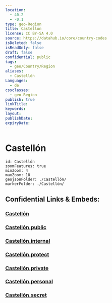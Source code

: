 ```yaml
---
location:
  - 40.2
  - -0.1
type: geo-Region
title: Castellón
license: CC BY-SA 4.0
source: https://datahub.io/core/country-codes
isDeleted: false
isReadOnly: false
draft: false
confidential: public
tags:
  - geo/Country/Region
aliases:
  - Castellón
Languages:
  - de
cssclasses:
  - geo-Region
publish: true
linkTitle:
keywords:
layout:
publishDate:
expiryDate:
---
```


# Castellón

```leaflet
id: Castellón
zoomFeatures: true 
minZoom: 4 
maxZoom: 18
geojsonFolder: ./Castellón/
markerFolder: ./Castellón/
```


## Confidential Links & Embeds: 

### [Castellón](/_Standards/Earth/Continent/Europe/Europe~South/Spain/Provinces~Spain/Valencia,Region/counties,Valenciana/Castellón.md) 

### [Castellón.public](/_public/Earth/Continent/Europe/Europe~South/Spain/Provinces~Spain/Valencia,Region/counties,Valenciana/Castellón.public.md) 

### [Castellón.internal](/_internal/Earth/Continent/Europe/Europe~South/Spain/Provinces~Spain/Valencia,Region/counties,Valenciana/Castellón.internal.md) 

### [Castellón.protect](/_protect/Earth/Continent/Europe/Europe~South/Spain/Provinces~Spain/Valencia,Region/counties,Valenciana/Castellón.protect.md) 

### [Castellón.private](/_private/Earth/Continent/Europe/Europe~South/Spain/Provinces~Spain/Valencia,Region/counties,Valenciana/Castellón.private.md) 

### [Castellón.personal](/_personal/Earth/Continent/Europe/Europe~South/Spain/Provinces~Spain/Valencia,Region/counties,Valenciana/Castellón.personal.md) 

### [Castellón.secret](/_secret/Earth/Continent/Europe/Europe~South/Spain/Provinces~Spain/Valencia,Region/counties,Valenciana/Castellón.secret.md)

